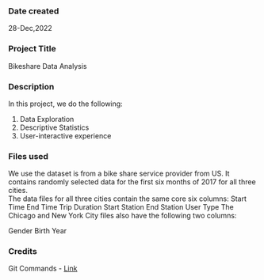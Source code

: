 ### Date created
28-Dec,2022

### Project Title
Bikeshare Data Analysis

### Description
In this project, we do the following:
1. Data Exploration
2. Descriptive Statistics
3. User-interactive experience

### Files used
We use the dataset is from a bike share service provider from US. It contains randomly selected data for the first six months of 2017 for all three cities. <br>
The data files for all three cities contain the same core six columns:
Start Time
End Time
Trip Duration
Start Station
End Station
User Type
The Chicago and New York City files also have the following two columns:

Gender
Birth Year

### Credits
Git Commands - [Link](https://www.youtube.com/watch?v=Ytux4IOAR_s&list=PLAwxTw4SYaPk8_-6IGxJtD3i2QAu5_s_p)


